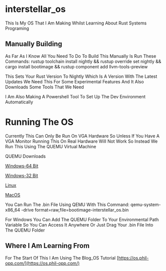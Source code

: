 # interstellar_os
This Is My OS That I Am Making Whilst Learning About Rust Systems Programing

## Manually Building
As Far As I Know All You Need To Do To Build This Manually Is Run These Commands: rustup toolchain install nightly && rustup override set nightly && cargo install bootimage && rustup component add llvm-tools-preview

This Sets Your Rust Version To Nightly Which Is A Version With The Latest Updates We Need This For Some Experimental Features And It Also Downloads Some Tools That We Need

I Am Also Making A Powershell Tool To Set Up The Dev Environment Automatically 

# Running The OS
Currently This Can Only Be Run On VGA Hardware So Unless If You Have A VGA Monitor Running This On Real Hardware Will Not Work So Instead We Run This Using The QUEMU Virtual Machine

QUEMU Downloads

[Windows-64 Bit](https://qemu.weilnetz.de/w64/)

[Windows-32 Bit](https://qemu.weilnetz.de/w32/)

[Linux](https://www.qemu.org/download/#linux)

[MacOS](https://www.qemu.org/download/#macos)

You Can Run The .bin File Using QEMU With This Command: qemu-system-x86_64 -drive format=raw,file=bootimage-interstellar_os.bin

For Windows You Can Add The QUEMU Folder To Your Environmental Path Variable So You Can Access It Anywhere Or Just Drag Your .bin File Into The QUEMU Folder


## Where I Am Learning From
For The Start Of This I Am Using The Blog_OS Tutorial [https://os.phil-opp.com/](https://os.phil-opp.com/)